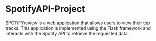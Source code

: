 # SpotifyAPI-Project
SPOTIFYreview is a web application that allows users to view their top tracks. This application is implemented using the Flask framework and interacts with the Spotify API to retrieve the requested data.
